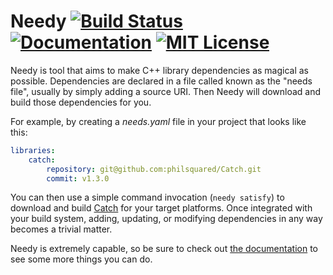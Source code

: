 Needy [![Build Status](https://travis-ci.org/ccbrown/needy.svg?branch=master)](https://travis-ci.org/ccbrown/needy) [![Documentation](https://img.shields.io/badge/docs-available-brightgreen.svg)](https://ccbrown.github.com/needy) [![MIT License](https://img.shields.io/badge/license-MIT-blue.svg)](https://raw.githubusercontent.com/ccbrown/needy/master/LICENSE)
==

Needy is tool that aims to make C++ library dependencies as magical as possible. Dependencies are declared in a file called known as the "needs file", usually by simply adding a source URI. Then Needy will download and build those dependencies for you.

For example, by creating a *needs.yaml* file in your project that looks like this:

```yaml
libraries:
    catch:
        repository: git@github.com:philsquared/Catch.git
        commit: v1.3.0
```

You can then use a simple command invocation (`needy satisfy`) to download and build [Catch](https://github.com/philsquared/Catch) for your target platforms. Once integrated with your build system, adding, updating, or modifying dependencies in any way becomes a trivial matter.

Needy is extremely capable, so be sure to check out [the documentation](https://ccbrown.github.com/needy) to see some more things you can do.
